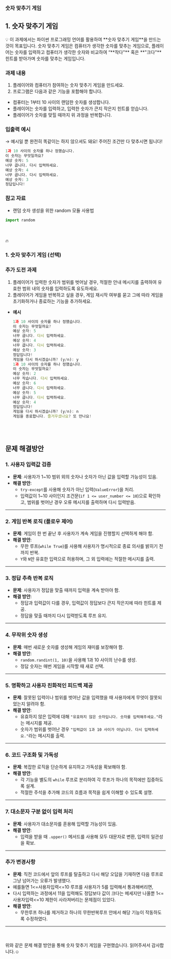 ### 숫자 맞추기 게임

## 1. 숫자 맞추기 게임

<aside>
💡 이 과제에서는 파이썬 프로그래밍 언어를 활용하여 **숫자 맞추기 게임**을 만드는 것이 목표입니다. 숫자 맞추기 게임은 컴퓨터가 생각한 숫자를 맞추는 게임으로, 플레이어는 숫자를 입력하고 컴퓨터가 생각한 숫자와 비교하여 “**작다"** 혹은 **"크다"** 힌트를 받아가며 숫자를 맞추는 게임입니다.

</aside>


### **과제  내용**

1. 플레이어와 컴퓨터가 참여하는 숫자 맞추기 게임을 만드세요. 
2. 프로그램은 다음과 같은 기능을 포함해야 합니다.
- 컴퓨터는 1부터 10 사이의 랜덤한 숫자를 생성합니다.
- 플레이어는 숫자를 입력하고, 입력한 숫자가 큰지 작은지 힌트를 얻습니다.
- 플레이어가 숫자를 맞힐 때까지 위 과정을 반복합니다.

### **입출력 예시**

→ 예시일 뿐 완전히 똑같이는 하지 않으셔도 돼요! 주어진 조건만 다 맞추시면 됩니다!

```python
1과 10 사이의 숫자를 하나 정했습니다.
이 숫자는 무엇일까요?
예상 숫자: 5
너무 큽니다. 다시 입력하세요.
예상 숫자: 4
너무 큽니다. 다시 입력하세요.
예상 숫자: 3
정답입니다!
```

### **참고 자료**

- 랜덤 숫자 생성을 위한 random 모듈 사용법

```python
import random
```

<aside>
<br><br>   
🔥

### 1. 숫자 맞추기 게임 (선택)
### **추가 도전 과제**

1. 플레이어가 입력한 숫자가 범위를 벗어날 경우, 적절한 안내 메시지를 출력하여 유효한 범위 내의 숫자를 입력하도록 유도하세요.
2. 플레이어가 게임을 반복하고 싶을 경우, 게임 재시작 여부를 묻고 그에 따라 게임을 초기화하거나 종료하는 기능을 추가하세요.

- **예시**
    
    ```jsx
    1과 10 사이의 숫자를 하나 정했습니다.
    이 숫자는 무엇일까요?
    예상 숫자: 5
    너무 큽니다. 다시 입력하세요.
    예상 숫자: 4
    너무 큽니다. 다시 입력하세요.
    예상 숫자: 3
    정답입니다!
    게임을 다시 하시겠습니까? (y/n): y
    1과 10 사이의 숫자를 하나 정했습니다.
    이 숫자는 무엇일까요?
    예상 숫자: 2
    너무 작습니다. 다시 입력하세요.
    예상 숫자: 6
    너무 큽니다. 다시 입력하세요.
    예상 숫자: 5
    너무 큽니다. 다시 입력하세요.
    예상 숫자: 4
    정답입니다!
    게임을 다시 하시겠습니까? (y/n): n
    게임을 종료합니다. 즐거우셨나요? 또 만나요!
    ```
    
</aside>

<br><br>
## 문제 해결방안

### 1. **사용자 입력값 검증**
- **문제**: 사용자가 1~10 범위 외의 숫자나 숫자가 아닌 값을 입력할 가능성이 있음.
- **해결 방안**:
  - `try-except`를 사용해 숫자가 아닌 입력(`ValueError`)을 처리.
  - 입력값이 1~10 사이인지 조건문(`if 1 <= user_number <= 10`)으로 확인하고, 범위를 벗어난 경우 오류 메시지를 출력하며 다시 입력받음.

---

### 2. **게임 반복 로직 (플로우 제어)**
- **문제**: 게임이 한 번 끝난 후 사용자가 계속 게임을 진행할지 선택하게 해야 함.
- **해결 방안**:
  - 무한 루프(`while True`)를 사용해 사용자가 명시적으로 종료 의사를 밝히기 전까지 반복.
  - `Y`와 `N`만 유효한 입력으로 허용하며, 그 외 입력에는 적절한 메시지를 출력.

---

### 3. **정답 추측 반복 로직**
- **문제**: 사용자가 정답을 맞출 때까지 입력을 계속 받아야 함.
- **해결 방안**:
  - 정답과 입력값이 다를 경우, 입력값이 정답보다 큰지 작은지에 따라 힌트를 제공.
  - 정답을 맞출 때까지 다시 입력받도록 루프 유지.

---

### 4. **무작위 숫자 생성**
- **문제**: 매번 새로운 숫자를 생성해 게임의 재미를 보장해야 함.
- **해결 방안**:
  - `random.randint(1, 10)`을 사용해 1과 10 사이의 난수를 생성.
  - 정답 숫자는 매번 게임을 시작할 때 새로 선택.

---

### 5. **명확하고 사용자 친화적인 피드백 제공**
- **문제**: 잘못된 입력이나 범위를 벗어난 값을 입력했을 때 사용자에게 무엇이 잘못되었는지 알려야 함.
- **해결 방안**:
  - 유효하지 않은 입력에 대해 `"유효하지 않은 숫자입니다. 숫자를 입력해주세요."`라는 메시지를 제공.
  - 숫자가 범위를 벗어난 경우 `"입력값이 1과 10 사이가 아닙니다. 다시 입력하세요."`라는 메시지를 출력.

---

### 6. **코드 구조화 및 가독성**
- **문제**: 복잡한 로직을 단순하게 유지하고 가독성을 확보해야 함.
- **해결 방안**:
  - 각 기능을 별도의 `while` 루프로 분리하여 각 루프가 하나의 목적에만 집중하도록 설계.
  - 적절한 주석을 추가해 코드의 흐름과 목적을 쉽게 이해할 수 있도록 설명.

---

### 7. **대소문자 구분 없이 입력 처리**
- **문제**: 사용자가 대소문자를 혼용해 입력할 가능성이 있음.
- **해결 방안**:
  - 입력을 받을 때 `.upper()` 메서드를 사용해 모두 대문자로 변환, 입력의 일관성을 확보.

---
### **추가 변경사항**
- **문제**: 직전 코드에서 앞의 루프를 탈출하고 다시 해당 오답을 기재하면 다음 루프로 그냥 넘어가는 오류가 발생했다.
- 예를들면 1<=사용자입력<=10 루프를 사용자가 5를 입력해서 통과해버리면,
- 다시 입력하는 과정에서 11을 입력해도 정답보다 값이 크다는 메세지만 나올뿐 1<=사용자입력<=10 제한이 사라져버리는 문제점이 있었다.
- **해결 방안**:
  - 무한루프 하나를 제거하고 하나의 무한반복루프 안에서 해당 기능이 작동하도록 수정하였다. 
---
<br><br>
위와 같은 문제 해결 방안을 통해 숫자 맞추기 게임을 구현했습니다. 
읽어주셔서 감사합니다.☺️
